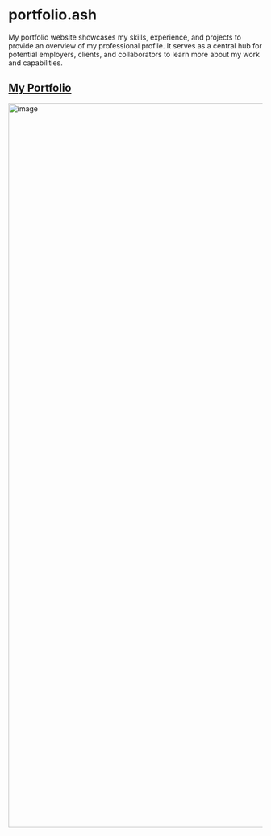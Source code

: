 # portfolio.ash
My portfolio website showcases my skills, experience, and projects to provide an overview of my professional profile. It serves as a central hub for potential employers, clients, and collaborators to learn more about my work and capabilities.
## [My Portfolio](https://abdulrahman788.github.io/portfolio.ash/)


<img width="1437" alt="image" src="https://github.com/AbdulRahman788/portfolio.ash/assets/96978499/96a59561-af29-4357-85df-0b0130e6663c">

